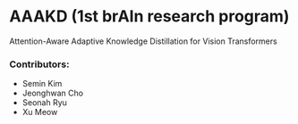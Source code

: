 # AAAKD (1st brAIn research program)
Attention-Aware Adaptive Knowledge Distillation for Vision Transformers

### Contributors:
- Semin Kim
- Jeonghwan Cho
- Seonah Ryu
- Xu Meow
